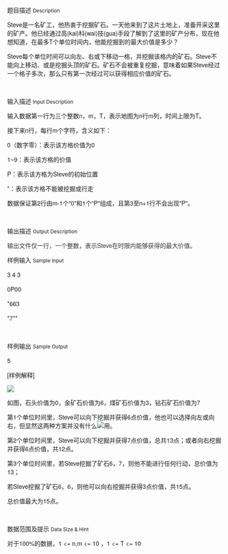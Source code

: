 <div class="panel panel-default">
<div class="area-title">
<span>
题目描述
<small>Description</small>
</span></div>
<div class="panel-body">

<p style="font-family: 'Helvetica Neue', Helvetica, Arial, sans-serif;">Steve是一名矿工，他热衷于挖掘矿石。一天他来到了这片土地上，准备开采这里的矿产。他已经通过高(kai)科(wai)技(gua)手段了解到了这里的矿产分布，现在他想知道，在最多T个单位时间内，他能挖掘到的最大价值是多少？</p><p style="font-family: 'Helvetica Neue', Helvetica, Arial, sans-serif;">Steve每个单位时间可以向左、右或下移动一格，并挖掘该格内的矿石。Steve不能向上移动、或是挖掘头顶的矿石。矿石不会被重复挖掘，意味着如果Steve经过一个格子多次，那么只有第一次经过可以获得相应价值的矿石。</p><p><br></p>

</div>
</div>

<div class="panel panel-default">
<div class="area-title">
<span>
输入描述
<small>Input Description</small>
</span></div>
<div class="panel-body">
<p style="font-family: 'Helvetica Neue', Helvetica, Arial, sans-serif;">输入数据第一行为三个整数n，m，T，表示地图为n行m列，时间上限为T。</p><p style="font-family: 'Helvetica Neue', Helvetica, Arial, sans-serif;">接下来n行，每行m个字符，含义如下：</p><p style="font-family: 'Helvetica Neue', Helvetica, Arial, sans-serif;">0（数字零）：表示该方格价值为0</p><p style="font-family: 'Helvetica Neue', Helvetica, Arial, sans-serif;">1~9：表示该方格的价值</p><p style="font-family: 'Helvetica Neue', Helvetica, Arial, sans-serif;">P：表示该方格为Steve的初始位置</p><p style="font-family: 'Helvetica Neue', Helvetica, Arial, sans-serif;">*：表示该方格不能被挖掘或行走</p><p style="font-family: 'Helvetica Neue', Helvetica, Arial, sans-serif;">数据保证第2行由m-1个"0"和1个"P"组成，且第3至n+1行不会出现"P"。</p><p><br></p>

</div>
</div>
<div  class="panel panel-default">
<div class="area-title">
<span>
输出描述
<small>Output Description</small>
</span></div>
<div class="panel-body">

<p><span style="color: rgb(51, 51, 51); font-family: &#39;Helvetica Neue&#39;, Helvetica, Arial, sans-serif; font-size: 14px; line-height: 20px; background-color: rgb(255, 255, 255);">输出文件仅一行，一个整数，表示Steve在时限内能够获得的最大价值。</span></p>

</div>
</div>


<div class="panel panel-default">
<div class="area-title">
<span>
样例输入
<small>Sample Input</small>
</span></div>
<div class="panel-body">
<p style="font-family: 'Helvetica Neue', Helvetica, Arial, sans-serif;">3 4 3</p><p style="font-family: 'Helvetica Neue', Helvetica, Arial, sans-serif;">0P00</p><p style="font-family: 'Helvetica Neue', Helvetica, Arial, sans-serif;">*663</p><p style="font-family: 'Helvetica Neue', Helvetica, Arial, sans-serif;">*7**</p><p><br></p>

</div>
</div>

<div class="panel panel-default">
<div class="area-title">
<span>
样例输出
<small>Sample Output</small>
</span></div>
<div class="panel-body">
<p style="font-family: 'Helvetica Neue', Helvetica, Arial, sans-serif;">5</p><p style="font-family: 'Helvetica Neue', Helvetica, Arial, sans-serif;">[样例解释]</p><p style="font-family: 'Helvetica Neue', Helvetica, Arial, sans-serif;"><img src="/source/codevs/codevs-6064/img/aHR0cDovL3d3dy5nZGZ6b2ouY29tL3VwbG9hZC9mZXRjaF9pbWFnZS8xYzYzZjhhNTljNzgyYzkwMzJhZDJhN2IwNmI1YTBiMi5wbmc=.png" style=""></p><p style="font-family: 'Helvetica Neue', Helvetica, Arial, sans-serif;">如图，石头价值为0，金矿石价值为6，煤矿石价值为3，钻石矿石价值为7</p><p style="font-family: 'Helvetica Neue', Helvetica, Arial, sans-serif;">第1个单位时间里，Steve可以向下挖掘并获得6点价值，他也可以选择向左或向右，但显然这两种方案并没有什么<img src="/source/codevs/codevs-6064/img/aHR0cDovL3d3dy5qb3lvaS5jbi9wcm9ibGVtL2NvZGV2cy02MDY0L2h0dHA6Ly83eGs1OGwuY29tMS56MC5nbGIuY2xvdWRkbi5jb20vYWNjb3VudC91ZWRpdG9yL3RoZW1lcy9kZWZhdWx0L2ltYWdlcy9zcGFjZXIuZ2lm.gif" style="">用。</p><p style="font-family: 'Helvetica Neue', Helvetica, Arial, sans-serif;">第2个单位时间里，Steve可以向下挖掘并获得7点价值，总共13点；或者向右挖掘并获得6点价值，共12点。</p><p style="font-family: 'Helvetica Neue', Helvetica, Arial, sans-serif;">第3个单位时间里，若Steve挖掘了矿石6，7，则他不能进行任何行动，总价值为13；</p><p style="font-family: 'Helvetica Neue', Helvetica, Arial, sans-serif;">若Steve挖掘了矿石6，6，则他可以向右挖掘并获得3点价值，共15点。</p><p style="font-family: 'Helvetica Neue', Helvetica, Arial, sans-serif;">总价值最大为15点。</p><p><br></p>

</div>
</div>

<div class="panel panel-default">
<div class="area-title">
<span>
数据范围及提示
<small>Data Size & Hint</small>
</span></div>
<div class="panel-body">
<p><span style="font-family: 'Helvetica Neue', Helvetica, Arial, sans-serif;">对于100%的数据，1 &lt;= n,m &lt;= 10 ，1 &lt;= T &lt;= 10</span></p>
</div>
</div>